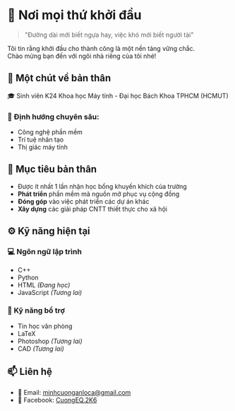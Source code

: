 # 🌟 Nơi mọi thứ khởi đầu
> "Đường dài mới biết ngựa hay, việc khó mới biết người tài"

Tôi tin rằng khởi đầu cho thành công là một nền tảng vững chắc.  
Chào mừng bạn đến với ngôi nhà riêng của tôi nhé!

## 👤 Một chút về bản thân
🎓 Sinh viên K24 Khoa học Máy tính - Đại học Bách Khoa TPHCM (HCMUT)  
### 🎯 Định hướng chuyên sâu:  
* Công nghệ phần mềm
* Trí tuệ nhân tạo
* Thị giác máy tính

## 🧭 Mục tiêu bản thân
* Được ít nhất 1 lần nhận học bổng khuyến khích của trường
* **Phát triển** phần mềm mã nguồn mở phục vụ cộng đồng
* **Đóng góp** vào việc phát triển các dự án khác
* **Xây dựng** các giải pháp CNTT thiết thực cho xã hội

## ⚙️ Kỹ năng hiện tại
### 💻 Ngôn ngữ lập trình
* C++
* Python
* HTML _(Đang học)_
* JavaScript _(Tương lai)_
### 🧠 Kỹ năng bổ trợ
* Tin học văn phòng
* LaTeX
* Photoshop _(Tương lai)_
* CAD _(Tương lai)_

## 📫 Liên hệ
* 📧 Email: [minhcuonganloca@gmail.com](mailto:minhcuonganloca@gmail.com)
* 📘 Facebook: [CuongEQ.2K6](https://facebook.com/CuongEQ.2K6)
